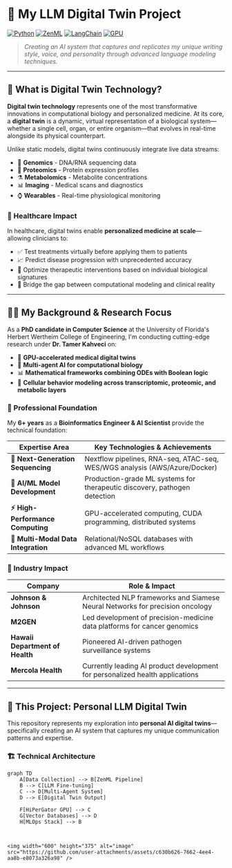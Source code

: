 # 🧬 My LLM Digital Twin Project

[![Python](https://img.shields.io/badge/Python-3.9+-blue.svg)](https://python.org)
[![ZenML](https://img.shields.io/badge/ZenML-Pipeline-orange.svg)](https://zenml.io)
[![LangChain](https://img.shields.io/badge/LangChain-Multi--Agent-green.svg)](https://langchain.com)
[![GPU](https://img.shields.io/badge/GPU-Accelerated-red.svg)](https://developer.nvidia.com/cuda-zone)

> *Creating an AI system that captures and replicates my unique writing style, voice, and personality through advanced language modeling techniques.*

---

## 🔬 What is Digital Twin Technology?

**Digital twin technology** represents one of the most transformative innovations in computational biology and personalized medicine. At its core, a **digital twin** is a dynamic, virtual representation of a biological system—whether a single cell, organ, or entire organism—that evolves in real-time alongside its physical counterpart. 

Unlike static models, digital twins continuously integrate live data streams:
- 🧬 **Genomics** - DNA/RNA sequencing data
- 🔬 **Proteomics** - Protein expression profiles  
- ⚗️ **Metabolomics** - Metabolite concentrations
- 📊 **Imaging** - Medical scans and diagnostics
- ⌚ **Wearables** - Real-time physiological monitoring

### 🏥 Healthcare Impact

In healthcare, digital twins enable **personalized medicine at scale**—allowing clinicians to:
- ✅ Test treatments virtually before applying them to patients
- 📈 Predict disease progression with unprecedented accuracy
- 🎯 Optimize therapeutic interventions based on individual biological signatures
- 🔄 Bridge the gap between computational modeling and clinical reality

---

## 👨‍🎓 My Background & Research Focus

As a **PhD candidate in Computer Science** at the University of Florida's Herbert Wertheim College of Engineering, I'm conducting cutting-edge research under **Dr. Tamer Kahveci** on:

- 🚀 **GPU-accelerated medical digital twins**
- 🤖 **Multi-agent AI for computational biology**
- 📊 **Mathematical frameworks combining ODEs with Boolean logic**
- 🧬 **Cellular behavior modeling across transcriptomic, proteomic, and metabolic layers**

### 💼 Professional Foundation

My **6+ years** as a **Bioinformatics Engineer & AI Scientist** provide the technical foundation:

| Expertise Area | Key Technologies & Achievements |
|---|---|
| **🧬 Next-Generation Sequencing** | Nextflow pipelines, RNA-seq, ATAC-seq, WES/WGS analysis (AWS/Azure/Docker) |
| **🤖 AI/ML Model Development** | Production-grade ML systems for therapeutic discovery, pathogen detection |
| **⚡ High-Performance Computing** | GPU-accelerated computing, CUDA programming, distributed systems |
| **🔗 Multi-Modal Data Integration** | Relational/NoSQL databases with advanced ML workflows |

### 🏢 Industry Impact

| Company | Role & Impact |
|---------|---------------|
| **Johnson & Johnson** | Architected NLP frameworks and Siamese Neural Networks for precision oncology |
| **M2GEN** | Led development of precision-medicine data platforms for cancer genomics |
| **Hawaii Department of Health** | Pioneered AI-driven pathogen surveillance systems |
| **Mercola Health** | Currently leading AI product development for personalized health applications |

---

## 🎯 This Project: Personal LLM Digital Twin

This repository represents my exploration into **personal AI digital twins**—specifically creating an AI system that captures my unique communication patterns and expertise.

### 🏗️ Technical Architecture

```mermaid
graph TD
    A[Data Collection] --> B[ZenML Pipeline]
    B --> C[LLM Fine-tuning]
    C --> D[Multi-Agent System]
    D --> E[Digital Twin Output]
    
    F[HiPerGator GPU] --> C
    G[Vector Databases] --> D
    H[MLOps Stack] --> B



<img width="600" height="375" alt="image" src="https://github.com/user-attachments/assets/c630b626-7662-4ee4-aa8b-e8073a326a98" />




